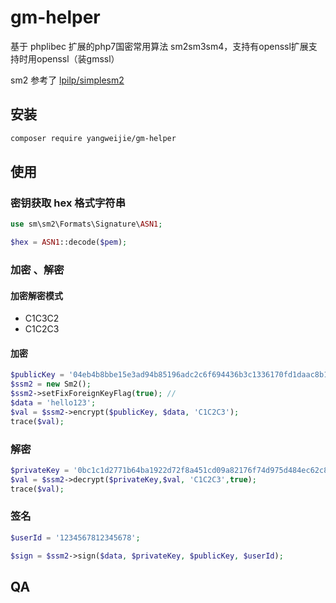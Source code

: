 # gm-helper

基于 phplibec 扩展的php7国密常用算法 sm2sm3sm4，支持有openssl扩展支持时用openssl（装gmssl）

sm2 参考了 [lpilp/simplesm2](https://github.com/lpilp/simplesm2)

## 安装

~~~ bash
composer require yangweijie/gm-helper
~~~

## 使用

### 密钥获取 hex 格式字符串

~~~php
use sm\sm2\Formats\Signature\ASN1;

$hex = ASN1::decode($pem);

~~~

### 加密 、解密

#### 加密解密模式

- C1C3C2
- C1C2C3

#### 加密

~~~php
$publicKey = '04eb4b8bbe15e3ad94b85196adc2c6f694436b3c1336170fd1daac8b10d2b8824ada9687c138fb81590e0f66ab9678161732ac0d7866b169e76b74483285f2bc04';
$ssm2 = new Sm2();
$ssm2->setFixForeignKeyFlag(true); //
$data = 'hello123';
$val = $ssm2->encrypt($publicKey, $data, 'C1C2C3');
trace($val);

~~~

### 解密

~~~php
$privateKey = '0bc1c1d2771b64ba1922d72f8a451cd09a82176f74d975d484ec62c862176b75';
$val = $ssm2->decrypt($privateKey,$val, 'C1C2C3',true);
trace($val);
~~~

### 签名

~~~php
$userId = '1234567812345678';

$sign = $ssm2->sign($data, $privateKey, $publicKey, $userId);
~~~

## QA
